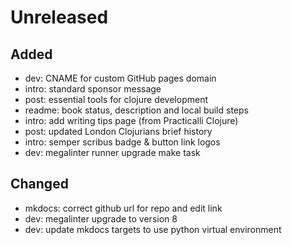 # Unreleased

## Added
- dev: CNAME for custom GitHub pages domain
- intro: standard sponsor message
- post: essential tools for clojure development
- readme: book status, description and local build steps
- intro: add writing tips page (from Practicalli Clojure)
- post: updated London Clojurians brief history
- intro: semper scribus badge & button link logos
- dev: megalinter runner upgrade make task

## Changed
- mkdocs: correct github url for repo and edit link
- dev: megalinter upgrade to version 8
- dev: update mkdocs targets to use python virtual environment
